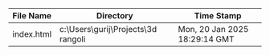 | File Name | Directory | Time Stamp |
| --- | --- | --- |
| index.html | c:\Users\gurij\Projects\3d rangoli | Mon, 20 Jan 2025 18:29:14 GMT || index.html | c:\Users\gurij\Projects\3d rangoli | Mon, 20 Jan 2025 18:29:24 GMT || index.html | c:\Users\gurij\Projects\3d rangoli | Mon, 20 Jan 2025 18:29:34 GMT || index.html | c:\Users\gurij\Projects\3d rangoli | Mon, 20 Jan 2025 18:29:44 GMT || index.html | c:\Users\gurij\Projects\3d rangoli | Mon, 20 Jan 2025 18:29:54 GMT || index.html | c:\Users\gurij\Projects\3d rangoli | Mon, 20 Jan 2025 18:30:04 GMT || index.html | c:\Users\gurij\Projects\3d rangoli | Mon, 20 Jan 2025 18:30:14 GMT || index.html | c:\Users\gurij\Projects\3d rangoli | Mon, 20 Jan 2025 18:30:24 GMT || index.html | c:\Users\gurij\Projects\3d rangoli | Mon, 20 Jan 2025 18:30:34 GMT |